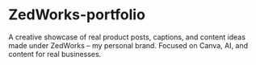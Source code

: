 # ZedWorks-portfolio
A creative showcase of real product posts, captions, and content ideas made under ZedWorks – my personal brand. Focused on Canva, AI, and content for real businesses.
